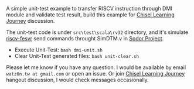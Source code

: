 A simple unit-test example to transfer RISCV instruction through DMI module and validate test result, 
build this example for [Chisel Learning Journey](https://github.com/librecores/riscv-sodor/wiki/Chisel-Learning-Journey) discussion.

The unit-test code is under `src\test\scala\rv32` directory, and it's simulate [riscv-fesvr](https://github.com/codelec/riscv-fesvr/tree/f9754d8db7d8c1bd659f223017873fb6a25f1257) send commands throught SimDTM.v in [Sodor Project](https://github.com/librecores/riscv-sodor).

* Execute Unit-Test: `bash dmi-unit.sh`
* Clear Unit-Test generated files: `bash unit-clear.sh`

Please let me know if you have any question. I would be available by email `watz0n.tw at gmail.com` or open an issue. Or join [Chisel Learning Journey](https://github.com/librecores/riscv-sodor/wiki/Chisel-Learning-Journey) hangout discussion, I would check messages occasionally.